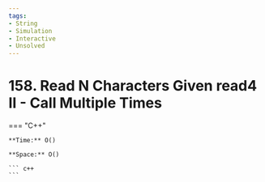 ```yaml
---
tags:
- String
- Simulation
- Interactive
- Unsolved
---
```



# 158. Read N Characters Given read4 II - Call Multiple Times

=== "C++"

    **Time:** O()

    **Space:** O()

    ``` c++
    ```